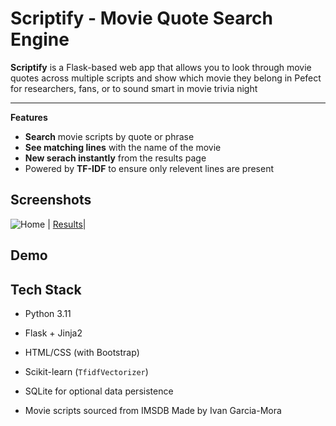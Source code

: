 # Scriptify - Movie Quote Search Engine

**Scriptify** is a Flask-based web app that allows you to look through movie quotes across multiple scripts and show which movie they belong in
Pefect for researchers, fans, or to sound smart in movie trivia night

---

**Features**
- **Search** movie scripts by quote or phrase
- **See matching lines** with the name of the movie
- **New serach instantly** from the results page
- Powered by **TF-IDF** to ensure only relevent lines are present

## Screenshots
![Home](./screenshots/home.png) | [Results](./screenshots/results.png)|

## Demo

## Tech Stack

- Python 3.11
- Flask + Jinja2
- HTML/CSS (with Bootstrap)
- Scikit-learn (`TfidfVectorizer`)
- SQLite for optional data persistence

- Movie scripts sourced from IMSDB
Made by Ivan Garcia-Mora